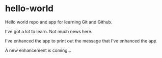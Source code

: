 # hello-world
Hello world repo and app for learning Git and Github.

I've got a lot to learn. Not much news here.

I've enhanced the app to print out the message that I've enhanced the app.

A new enhancement is coming...